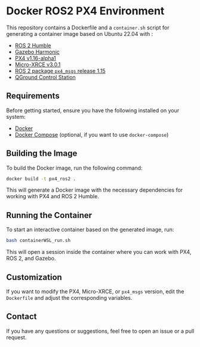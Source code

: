 # Docker ROS2 PX4 Environment

This repository contains a Dockerfile and a `container.sh` script for generating a container image based on Ubuntu 22.04 with :
- [ROS 2 Humble](https://docs.ros.org/en/humble/index.html)
- [Gazebo Harmonic](https://gazebosim.org/docs/harmonic/getstarted/)
- [PX4 v1.16-alpha1](https://github.com/PX4/PX4-Autopilot/tree/v1.16.0-alpha1)
- [Micro-XRCE v3.0.1](https://github.com/eProsima/Micro-XRCE-DDS-Agent/tree/v3.0.1)
- [ROS 2 package `px4_msgs` release 1.15](https://github.com/PX4/px4_msgs/tree/release/1.15)
- [QGround Control Station](https://qgroundcontrol.com/)

## Requirements

Before getting started, ensure you have the following installed on your system:

- [Docker](https://docs.docker.com/get-docker/)
- [Docker Compose](https://docs.docker.com/compose/install/) (optional, if you want to use `docker-compose`)

## Building the Image

To build the Docker image, run the following command:

```bash
docker build -t px4_ros2 .
```

This will generate a Docker image with the necessary dependencies for working with PX4 and ROS 2 Humble.

## Running the Container

To start an interactive container based on the generated image, run:

```bash
bash containerWSL_run.sh 
```

This will open a session inside the container where you can work with PX4, ROS 2, and Gazebo.


## Customization

If you want to modify the PX4, Micro-XRCE, or `px4_msgs` version, edit the `Dockerfile` and adjust the corresponding variables.

## Contact

If you have any questions or suggestions, feel free to open an issue or a pull request.

